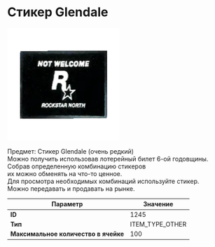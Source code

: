 # Стикер Glendale

![Item Image](../img/1245.webp?raw=true)

Предмет: Стикер Glendale (очень редкий)<br>Можно получить использовав лотерейный билет 6-ой годовщины.<br>Собрав определенную комбинацию стикеров<br>их можно обменять на что-то ценное.<br>Для просмотра необходимых комбинаций используйте стикер.<br>Можно передавать и продавать на рынке.


| Параметр | Значение |
|----------|----------|
| **ID** | 1245 |
| **Тип** | ITEM_TYPE_OTHER |
| **Максимальное количество в ячейке** | 100 |

